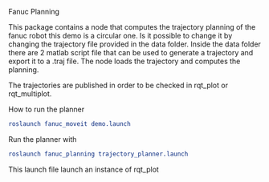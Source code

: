 Fanuc Planning

This package contains a node that computes the trajectory planning of the fanuc robot this demo is a circular one. Is it possible to change it by changing the trajectory file provided in the data folder. 
Inside the data folder there are 2 matlab script file that can be used to generate a trajectory and export it to a .traj file.
The node loads the trajectory and computes the planning.

The trajectories are published in order to be checked in rqt_plot or rqt_multiplot.



How to run the planner


```cmake
roslaunch fanuc_moveit demo.launch
```
Run the planner with


```cmake
roslaunch fanuc_planning trajectory_planner.launch
```

This launch file launch an instance of rqt_plot